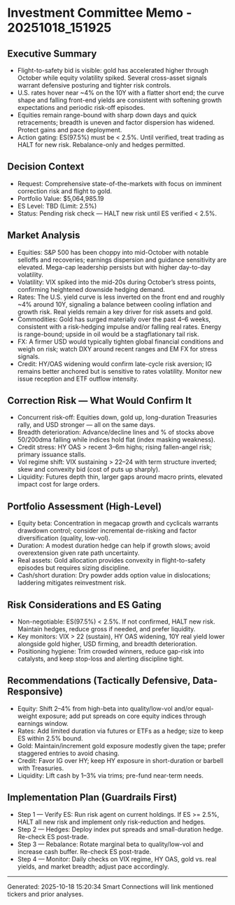 
# Investment Committee Memo - 20251018_151925

## Executive Summary
- Flight-to-safety bid is visible: gold has accelerated higher through October while equity volatility spiked. Several cross-asset signals warrant defensive posturing and tighter risk controls.
- U.S. rates hover near ~4% on the 10Y with a flatter short end; the curve shape and falling front-end yields are consistent with softening growth expectations and periodic risk-off episodes.
- Equities remain range-bound with sharp down days and quick retracements; breadth is uneven and factor dispersion has widened. Protect gains and pace deployment.
- Action gating: ES(97.5%) must be < 2.5%. Until verified, treat trading as HALT for new risk. Rebalance-only and hedges permitted.

## Decision Context
- Request: Comprehensive state-of-the-markets with focus on imminent correction risk and flight to gold.
- Portfolio Value: $5,064,985.19
- ES Level: TBD (Limit: 2.5%)
- Status: Pending risk check — HALT new risk until ES verified < 2.5%.

## Market Analysis
- Equities: S&P 500 has been choppy into mid-October with notable selloffs and recoveries; earnings dispersion and guidance sensitivity are elevated. Mega-cap leadership persists but with higher day-to-day volatility.
- Volatility: VIX spiked into the mid-20s during October’s stress points, confirming heightened downside hedging demand.
- Rates: The U.S. yield curve is less inverted on the front end and roughly ~4% around 10Y, signaling a balance between cooling inflation and growth risk. Real yields remain a key driver for risk assets and gold.
- Commodities: Gold has surged materially over the past 4–6 weeks, consistent with a risk-hedging impulse and/or falling real rates. Energy is range-bound; upside in oil would be a stagflationary tail risk.
- FX: A firmer USD would typically tighten global financial conditions and weigh on risk; watch DXY around recent ranges and EM FX for stress signals.
- Credit: HY/OAS widening would confirm late-cycle risk aversion; IG remains better anchored but is sensitive to rates volatility. Monitor new issue reception and ETF outflow intensity.

## Correction Risk — What Would Confirm It
- Concurrent risk-off: Equities down, gold up, long-duration Treasuries rally, and USD stronger — all on the same days.
- Breadth deterioration: Advance/decline lines and % of stocks above 50/200dma falling while indices hold flat (index masking weakness).
- Credit stress: HY OAS > recent 3–6m highs; rising fallen-angel risk; primary issuance stalls.
- Vol regime shift: VIX sustaining > 22–24 with term structure inverted; skew and convexity bid (cost of puts up sharply).
- Liquidity: Futures depth thin, larger gaps around macro prints, elevated impact cost for large orders.

## Portfolio Assessment (High-Level)
- Equity beta: Concentration in megacap growth and cyclicals warrants drawdown control; consider incremental de-risking and factor diversification (quality, low-vol).
- Duration: A modest duration hedge can help if growth slows; avoid overextension given rate path uncertainty.
- Real assets: Gold allocation provides convexity in flight-to-safety episodes but requires sizing discipline.
- Cash/short duration: Dry powder adds option value in dislocations; laddering mitigates reinvestment risk.

## Risk Considerations and ES Gating
- Non-negotiable: ES(97.5%) < 2.5%. If not confirmed, HALT new risk. Maintain hedges, reduce gross if needed, and prefer liquidity.
- Key monitors: VIX > 22 (sustain), HY OAS widening, 10Y real yield lower alongside gold higher, USD firming, and breadth deterioration.
- Positioning hygiene: Trim crowded winners, reduce gap-risk into catalysts, and keep stop-loss and alerting discipline tight.

## Recommendations (Tactically Defensive, Data-Responsive)
- Equity: Shift 2–4% from high-beta into quality/low-vol and/or equal-weight exposure; add put spreads on core equity indices through earnings window.
- Rates: Add limited duration via futures or ETFs as a hedge; size to keep ES within 2.5% bound.
- Gold: Maintain/increment gold exposure modestly given the tape; prefer staggered entries to avoid chasing.
- Credit: Favor IG over HY; keep HY exposure in short-duration or barbell with Treasuries.
- Liquidity: Lift cash by 1–3% via trims; pre-fund near-term needs.

## Implementation Plan (Guardrails First)
- Step 1 — Verify ES: Run risk agent on current holdings. If ES >= 2.5%, HALT all new risk and implement only risk-reduction and hedges.
- Step 2 — Hedges: Deploy index put spreads and small-duration hedge. Re-check ES post-trade.
- Step 3 — Rebalance: Rotate marginal beta to quality/low-vol and increase cash buffer. Re-check ES post-trade.
- Step 4 — Monitor: Daily checks on VIX regime, HY OAS, gold vs. real yields, and market breadth; adjust pace accordingly.

---
Generated: 2025-10-18 15:20:34
Smart Connections will link mentioned tickers and prior analyses.
